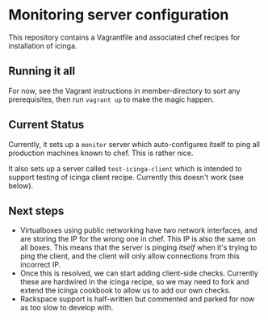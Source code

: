 # Monitoring server configuration

This repository contains a Vagrantfile and associated chef recipes for installation of icinga.

## Running it all

For now, see the Vagrant instructions in member-directory to sort any prerequisites, then run ```vagrant up``` to make the magic happen.

## Current Status

Currently, it sets up a ```monitor``` server which auto-configures itself to ping all production 
machines known to chef. This is rather nice.

It also sets up a server called ```test-icinga-client``` which is intended to support testing of
icinga client recipe. Currently this doesn't work (see below).

## Next steps

* Virtualboxes using public networking have two network interfaces, and are storing the IP for the wrong one in chef. This IP is also the same on all boxes. This means that the server is pinging *itself* when it's trying to ping the client, and the client will only allow connections from this incorrect IP.
* Once this is resolved, we can start adding client-side checks. Currently these are hardwired in the icinga recipe, so we may need to fork and extend the icinga cookbook to allow us to add our own checks.
* Rackspace support is half-written but commented and parked for now as too slow to develop with.